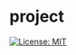 # project
  [![License: MIT](https://img.shields.io/badge/License-MIT-yellow.svg)](https://opensource.org/licenses/MIT)
